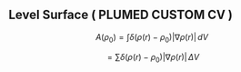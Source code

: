 ## Level Surface ( PLUMED CUSTOM CV )

$$A(\rho_0) = \int \delta(\rho(r) - \rho_0) |\nabla \rho(r)| \, dV$$

$$= \sum \delta(\rho(r) - \rho_0) |\nabla \rho(r)| \, \Delta V$$
